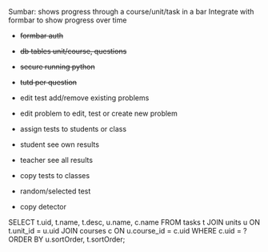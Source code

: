 Sumbar: shows progress through a course/unit/task in a bar
Integrate with formbar to show progress over time

- ~~formbar auth~~
- ~~db tables unit/course, questions~~
- ~~secure running python~~
- ~~tutd per question~~

- edit test add/remove existing problems
- edit problem to edit, test or create new problem
- assign tests to students or class

- student see own results
- teacher see all results
- copy tests to classes
- random/selected test
- copy detector

SELECT t.uid, t.name, t.desc, u.name, c.name FROM tasks t JOIN units u ON t.unit_id = u.uid JOIN courses c ON u.course_id = c.uid WHERE c.uid = ? ORDER BY u.sortOrder, t.sortOrder;